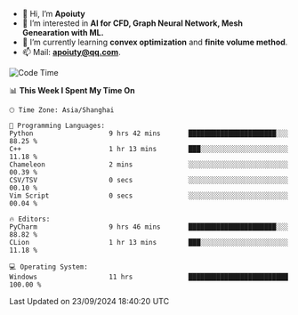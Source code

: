 - 👋 Hi, I’m **Apoiuty**
- 👀 I’m interested in **AI for CFD, Graph Neural Network, Mesh Genearation with ML.**
- 🌱 I’m currently learning **convex optimization** and **finite volume method**.
- 📫 Mail: **apoiuty@qq.com**.


<!--START_SECTION:waka-->
![Code Time](http://img.shields.io/badge/Code%20Time-1%2C261%20hrs%2053%20mins-blue)

📊 **This Week I Spent My Time On** 

```text
🕑︎ Time Zone: Asia/Shanghai

💬 Programming Languages: 
Python                   9 hrs 42 mins       ██████████████████████░░░   88.25 % 
C++                      1 hr 13 mins        ███░░░░░░░░░░░░░░░░░░░░░░   11.18 % 
Chameleon                2 mins              ░░░░░░░░░░░░░░░░░░░░░░░░░   00.39 % 
CSV/TSV                  0 secs              ░░░░░░░░░░░░░░░░░░░░░░░░░   00.10 % 
Vim Script               0 secs              ░░░░░░░░░░░░░░░░░░░░░░░░░   00.04 % 

🔥 Editors: 
PyCharm                  9 hrs 46 mins       ██████████████████████░░░   88.82 % 
CLion                    1 hr 13 mins        ███░░░░░░░░░░░░░░░░░░░░░░   11.18 % 

💻 Operating System: 
Windows                  11 hrs              █████████████████████████   100.00 % 
```


 Last Updated on 23/09/2024 18:40:20 UTC
<!--END_SECTION:waka-->



<!---
Apoiuty/Apoiuty is a ✨ special ✨ repository because its `README.md` (this file) appears on your GitHub profile.
You can click the Preview link to take a look at your changes.
--->
